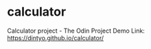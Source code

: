 # calculator

Calculator project - The Odin Project
Demo Link: https://dintyo.github.io/calculator/
